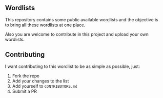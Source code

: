 ## Wordlists
This repository contains some public available wordlists and the objective is to bring all these wordlists at one place.  

Also you are welcome to contribute in this project and upload your own wordlists.

## Contributing
I want contributing to this wordlist to be as simple as possible, just:
1. Fork the repo
2. Add your changes to the list
3. Add yourself to `CONTRIBUTORS.md`
4. Submit a PR

